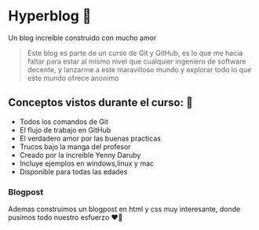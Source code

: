 # Hyperblog 📱
Un blog increible construido con mucho amor
> Este blog es parte de un curso de Git y GitHub, es lo que me hacia faltar para estar al mismo nivel que cualquier ingeniero de software decente, y lanzarme a este maravilloso mundo y explorar todo lo que este mundo ofrece
> anonimo

## Conceptos vistos durante el curso: 💙
* Todos los comandos de Git
* El flujo de trabajo en GitHub
* El verdadero amor por las buenas practicas
* Trucos bajo la manga del profesor
* Creado por la increible Yenny Daruby
* Incluye ejemplos en windows,linux y mac
* Disponible para todas las edades

### Blogpost
Ademas construimos un blogpost en html y css muy interesante, donde pusimos todo nuestro esfuerzo ❤️‍🔥
